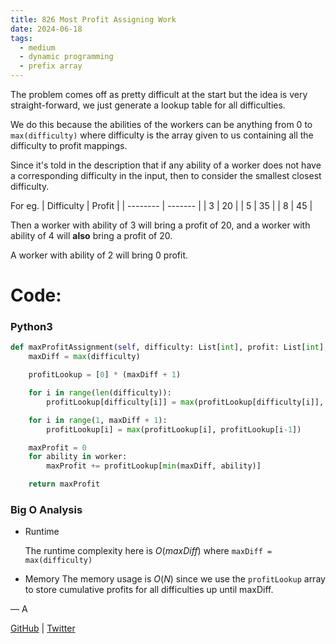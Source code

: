 ```yaml
---
title: 826 Most Profit Assigning Work
date: 2024-06-18
tags:
  - medium
  - dynamic programming
  - prefix array
---
```


The problem comes off as pretty difficult at the start but the idea is very straight-forward, we just generate a lookup table for all difficulties.

We do this because the abilities of the workers can be anything from 0 to `max(difficulty)` where difficulty is the array given to us containing all the difficulty to profit mappings.

Since it's told in the description that if any ability of a worker does not have a corresponding difficulty in the input, then to consider the smallest closest difficulty.

For eg.
| Difficulty | Profit |
| -------- | ------- |
| 3 | 20 |
| 5 | 35 |
| 8 | 45 |

Then a worker with ability of 3 will bring a profit of 20, and a worker with ability of 4 will **also** bring a profit of 20.

A worker with ability of 2 will bring 0 profit.

# Code:

### Python3

```python
def maxProfitAssignment(self, difficulty: List[int], profit: List[int], worker: List[int]) -> int:
    maxDiff = max(difficulty)

    profitLookup = [0] * (maxDiff + 1)

    for i in range(len(difficulty)):
        profitLookup[difficulty[i]] = max(profitLookup[difficulty[i]], profit[i])

    for i in range(1, maxDiff + 1):
        profitLookup[i] = max(profitLookup[i], profitLookup[i-1])

    maxProfit = 0
    for ability in worker:
        maxProfit += profitLookup[min(maxDiff, ability)]

    return maxProfit
```

### Big O Analysis

- Runtime

  The runtime complexity here is $O(maxDiff)$ where `maxDiff = max(difficulty)`

- Memory
  The memory usage is $O(N)$ since we use the `profitLookup` array to store cumulative profits for all difficulties up until maxDiff.

— A

[GitHub](https://github.com/athkdev) | [Twitter](https://twitter.com/athkdev)
